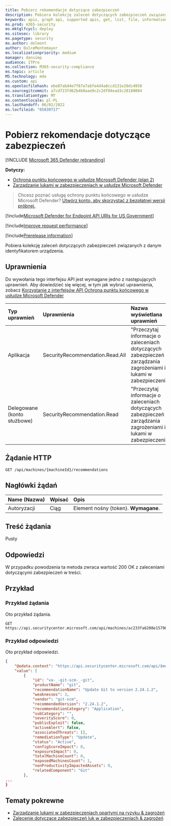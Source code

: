 ```yaml
---
title: Pobierz rekomendacje dotyczące zabezpieczeń
description: Pobiera kolekcję zaleceń dotyczących zabezpieczeń związanych z danym identyfikatorem urządzenia.
keywords: apis, graph api, supported apis, get, list, file, information, security recommendation per device, threat & zarządzanie lukami w zabezpieczeniach api, Ochrona punktu końcowego w usłudze Microsoft Defender tvm api
ms.prod: m365-security
ms.mktglfcycl: deploy
ms.sitesec: library
ms.pagetype: security
ms.author: dolmont
author: DulceMontemayor
ms.localizationpriority: medium
manager: dansimp
audience: ITPro
ms.collection: M365-security-compliance
ms.topic: article
MS.technology: mde
ms.custom: api
ms.openlocfilehash: ebe07abd4e7f87e7abfe4d4a8ccd131e20dc4958
ms.sourcegitcommit: a7cd723fd62b4b0aae9c2c2df04ead3c28180084
ms.translationtype: MT
ms.contentlocale: pl-PL
ms.lasthandoff: 06/02/2022
ms.locfileid: "65839717"
---
```

# <a name="get-security-recommendations"></a>Pobierz rekomendacje dotyczące zabezpieczeń

[!INCLUDE [Microsoft 365 Defender rebranding](../../includes/microsoft-defender.md)]

**Dotyczy:** 

- [Ochrona punktu końcowego w usłudze Microsoft Defender (plan 2)](https://go.microsoft.com/fwlink/p/?linkid=2154037) 
- [Zarządzanie lukami w zabezpieczeniach w usłudze Microsoft Defender](../defender-vulnerability-management/index.yml)

> Chcesz poznać usługę ochrony punktu końcowego w usłudze Microsoft Defender? [Utwórz konto, aby skorzystać z bezpłatnej wersji próbnej.](https://signup.microsoft.com/create-account/signup?products=7f379fee-c4f9-4278-b0a1-e4c8c2fcdf7e&ru=https://aka.ms/MDEp2OpenTrial?ocid=docs-wdatp-exposedapis-abovefoldlink)

[!include[Microsoft Defender for Endpoint API URIs for US Government](../../includes/microsoft-defender-api-usgov.md)]

[!include[Improve request performance](../../includes/improve-request-performance.md)]

[!include[Prerelease information](../../includes/prerelease.md)]

Pobiera kolekcję zaleceń dotyczących zabezpieczeń związanych z danym identyfikatorem urządzenia.

## <a name="permissions"></a>Uprawnienia

Do wywołania tego interfejsu API jest wymagane jedno z następujących uprawnień. Aby dowiedzieć się więcej, w tym jak wybrać uprawnienia, zobacz [Korzystanie z interfejsów API Ochrona punktu końcowego w usłudze Microsoft Defender](apis-intro.md)

Typ uprawnień|Uprawnienia|Nazwa wyświetlana uprawnień
:---|:---|:---
Aplikacja|SecurityRecommendation.Read.All|"Przeczytaj informacje o zaleceniach dotyczących zabezpieczeń zarządzania zagrożeniami i lukami w zabezpieczeniach"
Delegowane (konto służbowe)|SecurityRecommendation.Read|"Przeczytaj informacje o zaleceniach dotyczących zabezpieczeń zarządzania zagrożeniami i lukami w zabezpieczeniach"

## <a name="http-request"></a>Żądanie HTTP

```http
GET /api/machines/{machineId}/recommendations
```

## <a name="request-headers"></a>Nagłówki żądań

Name (Nazwa)|Wpisać|Opis
:---|:---|:---
Autoryzacji|Ciąg|Element nośny {token}. **Wymagane**.

## <a name="request-body"></a>Treść żądania

Pusty

## <a name="response"></a>Odpowiedzi

W przypadku powodzenia ta metoda zwraca wartość 200 OK z zaleceniami dotyczącymi zabezpieczeń w treści.

## <a name="example"></a>Przykład

### <a name="request-example"></a>Przykład żądania

Oto przykład żądania.

```http
GET https://api.securitycenter.microsoft.com/api/machines/ac233fa6208e1579620bf44207c4006ed7cc4501/recommendations
```

### <a name="response-example"></a>Przykład odpowiedzi

Oto przykład odpowiedzi.

```json
{
    "@odata.context": "https://api.securitycenter.microsoft.com/api/$metadata#Recommendations",
    "value": [
        {
            "id": "va-_-git-scm-_-git",
            "productName": "git",
            "recommendationName": "Update Git to version 2.24.1.2",
            "weaknesses": 3,
            "vendor": "git-scm",
            "recommendedVersion": "2.24.1.2",
            "recommendationCategory": "Application",
            "subCategory": "",
            "severityScore": 0,
            "publicExploit": false,
            "activeAlert": false,
            "associatedThreats": [],
            "remediationType": "Update",
            "status": "Active",
            "configScoreImpact": 0,
            "exposureImpact": 0,
            "totalMachineCount": 0,
            "exposedMachinesCount": 1,
            "nonProductivityImpactedAssets": 0,
            "relatedComponent": "Git"
        },
...
}
```

## <a name="related-topics"></a>Tematy pokrewne

- [Zarządzanie lukami w zabezpieczeniach opartymi na ryzyku & zagrożeń](/microsoft-365/security/defender-endpoint/next-gen-threat-and-vuln-mgt)
- [Zalecenie dotyczące zabezpieczeń luk w zabezpieczeniach & zagrożeń](/microsoft-365/security/defender-endpoint/tvm-security-recommendation)
